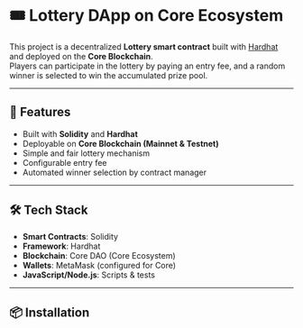 # 🎟️ Lottery DApp on Core Ecosystem

This project is a decentralized **Lottery smart contract** built with [Hardhat](https://hardhat.org/) and deployed on the **Core Blockchain**.  
Players can participate in the lottery by paying an entry fee, and a random winner is selected to win the accumulated prize pool.

---

## 🚀 Features

- Built with **Solidity** and **Hardhat**
- Deployable on **Core Blockchain (Mainnet & Testnet)**
- Simple and fair lottery mechanism
- Configurable entry fee
- Automated winner selection by contract manager

---

## 🛠️ Tech Stack

- **Smart Contracts**: Solidity  
- **Framework**: Hardhat  
- **Blockchain**: Core DAO (Core Ecosystem)  
- **Wallets**: MetaMask (configured for Core)  
- **JavaScript/Node.js**: Scripts & tests  

---

## 📦 Installation



